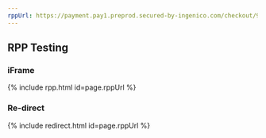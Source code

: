 ```yaml
---
rppUrl: https://payment.pay1.preprod.secured-by-ingenico.com/checkout/9960-2db4930a535b4c07956b06b1c8851684:0621756c-c36d-71ff-9f67-01418db9b9af:026a916a21ad4eb5b71953af1ba532c8
---
```


## RPP Testing

### iFrame

{% include rpp.html id=page.rppUrl %}

### Re-direct

{% include redirect.html id=page.rppUrl %}